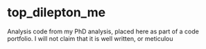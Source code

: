 top_dilepton_me
===============

Analysis code from my PhD analysis, placed here as part of a code portfolio.  I will not claim that it is well written, or meticulou
